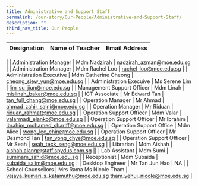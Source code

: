 ```yaml
---
title: Administrative and Support Staff
permalink: /our-story/Our-People/Administrative-and-Support-Staff/
description: ""
third_nav_title: Our People
---
```

| Designation 	| Name of Teacher 	| Email Address 	|
|:---:	|:---:	|:---:	|
|
| Administration Manager 	| Mdm Nadzirah  	| nadzirah_azman@moe.edu.sg 	|
| Administration Manager 	| Mdm Rachel Loo  	| rachel_loo@moe.edu.sg 	|
| Administration Executive 	| Mdm Catherine Cheong  	| cheong_siew_yun@moe.edu.sg 	|
| Administration Execuive 	| Ms Serene Lim 	| lim_su_jiun@moe.edu.sg 	|
| Management Support Officer 	| Mdm Linah 	| mislinah_bakar@moe.edu.sg 	|
| ICT Associate 	| Mr Edward Tan 	| tan_full_chang@moe.edu.sg 	|
| Operation Manager 	| Mr Ahmad  	| ahmad_zahir_saini@moe.edu.sg 	|
| Operation Manager 	| Mr Riduan  	| riduan_rahmat@moe.edu.sg 	|
| Operation Support Officer 	| Mdm Valar 	| valarmadi_elanko@moe.edu.sg 	|
| Operation Support Officer 	| Mr Ibrahim  	| ibrahim_mohamed_shariff@moe.edu.sg 	|
| Operation Support Office 	| Mdm Alice  	| wong_lee_chin@moe.edu.sg 	|
| Operation Support Officer 	| Mr Desmond Tan 	| tan_yong_chye@moe.edu.sg 	|
| Operation Support Officer 	| Mr Seah  	| seah_teck_seng@moe.edu.sg 	|
| Librarian 	| Mdm Aishah  	| aishah.alang@staff.spydus.com.sg 	||
| Lab Assistant 	| Mdm Sumi 	| suminam_sahid@moe.edu.sg 	|
| Receptionist 	| Mdm Subaida 	| subaida_salim@moe.edu.sg 	|
| Desktop Engineer 	| Mr Tan Jun Hao 	| NA 	|
| School Counsellors 	| Mrs Rama Ms Nicole Tham 	| vejaya_kumari_s_katamuthu@moe.edu.sg tham_yehui_nicole@moe.edu.sg 	|